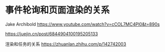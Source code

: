 # 事件轮询和页面渲染的关系

Jake Archibold https://www.youtube.com/watch?v=cCOL7MC4Pl0&t=890s

https://juejin.cn/post/6844904100195205133

渲染和任务的关系 https://zhuanlan.zhihu.com/p/142742003
